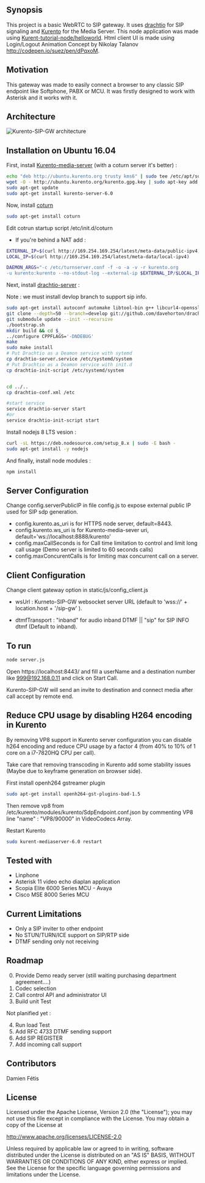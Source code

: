 ## Synopsis

This project is a basic WebRTC to SIP gateway. It uses [drachtio](https://github.com/davehorton/drachtio) for SIP signaling and [Kurento](https://www.kurento.org/) for the Media Server.
This node application was made using [Kurent-tutorial-node/helloworld](https://github.com/Kurento/kurento-tutorial-node/tree/master/kurento-hello-world).
Html client UI is made using Login/Logout Animation Concept by Nikolay Talanov
http://codepen.io/suez/pen/dPqxoM.

## Motivation

This gateway was made to easily connect a browser to any classic SIP endpoint like Softphone, PABX or MCU.
It was firstly designed to work with Asterisk and it works with it.

## Architecture
![Kurento-SIP-GW architecture](https://raw.githubusercontent.com/daimoc/Kurento-SIP-GW/master/archi.png "Kurento-SIP-GW architecture")

## Installation on Ubuntu 16.04

First, install  [Kurento-media-server](https://github.com/Kurento/kurento-media-server) (with a coturn server it's better) :

```bash
echo "deb http://ubuntu.kurento.org trusty kms6" | sudo tee /etc/apt/sources.list.d/kurento.list
wget -O - http://ubuntu.kurento.org/kurento.gpg.key | sudo apt-key add -
sudo apt-get update
sudo apt-get install kurento-server-6.0
```

Now, install [coturn](http://doc-kurento.readthedocs.io/en/stable/faq.html)
```bash
sudo apt-get install coturn
```

Edit cotrun startup script /etc/init.d/coturn

* If you're behind a NAT add :
```bash
EXTERNAL_IP=$(curl http://169.254.169.254/latest/meta-data/public-ipv4)
LOCAL_IP=$(curl http://169.254.169.254/latest/meta-data/local-ipv4)

DAEMON_ARGS="-c /etc/turnserver.conf -f -o -a -v -r kurento.org
-u kurento:kurento --no-stdout-log --external-ip $EXTERNAL_IP/$LOCAL_IP"
```


Next, install  [drachtio-server](https://github.com/davehorton/drachtio-server) :

Note : we must install devlop branch to support sip info.

```bash
sudo apt-get install autoconf automake libtool-bin g++ libcurl4-openssl-dev libssl-dev
git clone --depth=50 --branch=develop git://github.com/davehorton/drachtio-server.git && cd drachtio-server
git submodule update --init --recursive
./bootstrap.sh
mkdir build && cd $_
../configure CPPFLAGS='-DNDEBUG'
make
sudo make install
# Put Drachtio as a Deamon service with sytemd
cp drachtio-server.service /etc/systemd/system
# Put Drachtio as a Deamon service with init.d
cp drachtio-init-script /etc/systemd/system


cd ../..
cp drachtio-conf.xml /etc

#start service
service drachtio-server start
#or
service drachtio-init-script start
```


Install nodejs 8 LTS vesion :
```bash
curl -sL https://deb.nodesource.com/setup_8.x | sudo -E bash -
sudo apt-get install -y nodejs
```

And finally, install node modules :
```bash
npm install
```

## Server Configuration
Change config.serverPublicIP in file config.js to expose external  public IP used for SIP sdp generation.

* config.kurento.as_uri is for HTTPS node server, default=8443.
* config.kurento.ws_uri is for Kurento-media-sever uri, default='ws://localhost:8888/kurento'
* config.maxCallSeconds is for Call time limitation to control and limit long call usage (Demo server is limited to 60 seconds calls)
* config.maxConcurentCalls is for limiting max concurrent call on a server.

## Client Configuration
Change client gateway option in static/js/config_client.js

* wsUrl : Kurneto-SIP-GW websocket server URL (default to 'wss://' + location.host + '/sip-gw' ).

* dtmfTransport : "inband" for audio inband DTMF || "sip"  for SIP INFO dtmf (Default to inband).


## To run
```bash
node server.js
```
Open https://localhost:8443/ and fill a userName and a destination number like 999@192.168.0.11 and click on Start Call.

Kurento-SIP-GW will send an invite to destination and connect media after call accept by remote end.

## Reduce CPU usage by disabling H264 encoding in Kurento
By removing VP8 support in Kurento server configuration you can disable h264 encoding and reduce  CPU usage by a factor 4  (from 40% to 10% of 1 core on a i7-7820HQ CPU per call).

Take care that removing transcoding in Kurento add some stability issues (Maybe due to keyframe generation on browser side).

First install openh264 gstreamer plugin 
```bash
sudo apt-get install openh264-gst-plugins-bad-1.5
```
Then remove vp8 from /etc/kurento/modules/kurento/SdpEndpoint.conf.json by commenting VP8 line  "name" : "VP8/90000" in VideoCodecs Array.

Restart Kurento
```bash
sudo kurent-mediaserver-6.0 restart
```

## Tested with
* Linphone
* Asterisk 11 video echo diaplan application
* Scopia Elite 6000 Series MCU - Avaya
* Cisco MSE 8000 Series MCU

## Current Limitations

* Only a SIP inviter to other endpoint
* No STUN/TURN/ICE support on SIP/RTP side
* DTMF sending only not receiving

## Roadmap

 0. Provide Demo ready server (still waiting  purchasing department agreement....)
 1. Codec selection
 2. Call control API and administrator UI
 3. Build unit Test

Not planified yet :

 4. Run load Test
 5. Add RFC 4733 DTMF sending support
 6. Add SIP REGISTER
 7. Add incoming call support


## Contributors
Damien Fétis

## License

Licensed under the Apache License, Version 2.0 (the "License");
you may not use this file except in compliance with the License.
You may obtain a copy of the License at

   http://www.apache.org/licenses/LICENSE-2.0

Unless required by applicable law or agreed to in writing, software
distributed under the License is distributed on an "AS IS" BASIS,
WITHOUT WARRANTIES OR CONDITIONS OF ANY KIND, either express or implied.
See the License for the specific language governing permissions and
limitations under the License.
